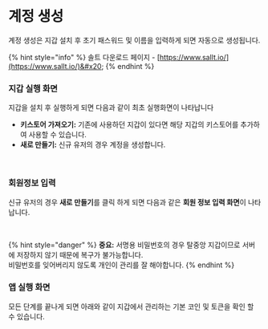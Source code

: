 # 계정 생성

계정 생성은 지갑 설치 후 초기 패스워드 및 이름을 입력하게 되면 자동으로 생성됩니다.

{% hint style="info" %}
솔트 다운로드 페이지 - [https://www.sallt.io/](https://www.sallt.io/)&#x20;
{% endhint %}

### &#x20;**지갑 실행 화면**

지갑을 설치 후 실행하게 되면 다음과 같이 최초 실행화면이 나타납니다

* **키스토어 가져오기:** 기존에 사용하던 지갑이 있다면 해당 지갑의 키스토어를 추가하여 사용할 수 있습니다.
* **새로 만들기:** 신규 유저의 경우 계정을 생성합니다.

<div align="left">

<figure><img src="../../../.gitbook/assets/스크린샷 2022-09-13 오후 3.16.47.png" alt=""><figcaption></figcaption></figure>

</div>

### 회원정보 입력

&#x20;신규 유저의 경우 **새로 만들기**를 클릭 하게 되면 다음과 같은 **회원 정보 입력 화면**이 나타납니다.

<div align="left">

<figure><img src="../../../.gitbook/assets/스크린샷 2022-09-13 오후 3.17.09.png" alt=""><figcaption></figcaption></figure>

</div>

{% hint style="danger" %}
&#x20;**중요:** 서명용 비밀번호의 경우 탈중앙 지갑이므로 서버에 저장하지 않기 때문에 복구가 불가능합니다. \
비밀번호를 잊어버리지 않도록 개인이 관리를 잘 해야합니다.
{% endhint %}

### 앱 실행 화면&#x20;

&#x20;모든 단계를 끝나게 되면 아래와 같이 지갑에서 관리하는 기본 코인 및 토큰을 확인 할 수 있습니다.

<div align="left">

<figure><img src="../../../.gitbook/assets/스크린샷 2022-09-13 오후 3.27.19.png" alt=""><figcaption></figcaption></figure>

</div>
